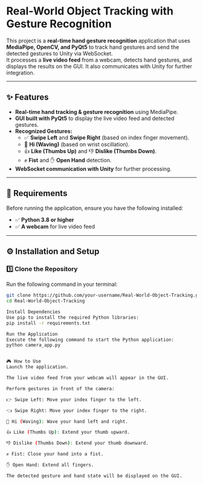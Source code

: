 # Real-World Object Tracking with Gesture Recognition

This project is a **real-time hand gesture recognition** application that uses **MediaPipe, OpenCV, and PyQt5** to track hand gestures and send the detected gestures to Unity via WebSocket.  
It processes a **live video feed** from a webcam, detects hand gestures, and displays the results on the GUI. It also communicates with Unity for further integration.

---

## ✨ Features

- **Real-time hand tracking & gesture recognition** using MediaPipe.
- **GUI built with PyQt5** to display the live video feed and detected gestures.
- **Recognized Gestures:**
  - ✅ **Swipe Left** and **Swipe Right** (based on index finger movement).
  - 👋 **Hi (Waving)** (based on wrist oscillation).
  - 👍 **Like (Thumbs Up)** and 👎 **Dislike (Thumbs Down)**.
  - ✊ **Fist** and ✋ **Open Hand** detection.
- **WebSocket communication with Unity** for further processing.

---

## 📌 Requirements

Before running the application, ensure you have the following installed:

- ✅ **Python 3.8 or higher**
- ✅ **A webcam** for live video feed

---

## ⚙️ Installation and Setup

### 1️⃣ Clone the Repository  
Run the following command in your terminal:
```sh
git clone https://github.com/your-username/Real-World-Object-Tracking.git
cd Real-World-Object-Tracking

Install Dependencies
Use pip to install the required Python libraries:
pip install -r requirements.txt

Run the Application
Execute the following command to start the Python application:
python camera_app.py


🎮 How to Use
Launch the application.

The live video feed from your webcam will appear in the GUI.

Perform gestures in front of the camera:

👉 Swipe Left: Move your index finger to the left.

👈 Swipe Right: Move your index finger to the right.

👋 Hi (Waving): Wave your hand left and right.

👍 Like (Thumbs Up): Extend your thumb upward.

👎 Dislike (Thumbs Down): Extend your thumb downward.

✊ Fist: Close your hand into a fist.

✋ Open Hand: Extend all fingers.

The detected gesture and hand state will be displayed on the GUI.
